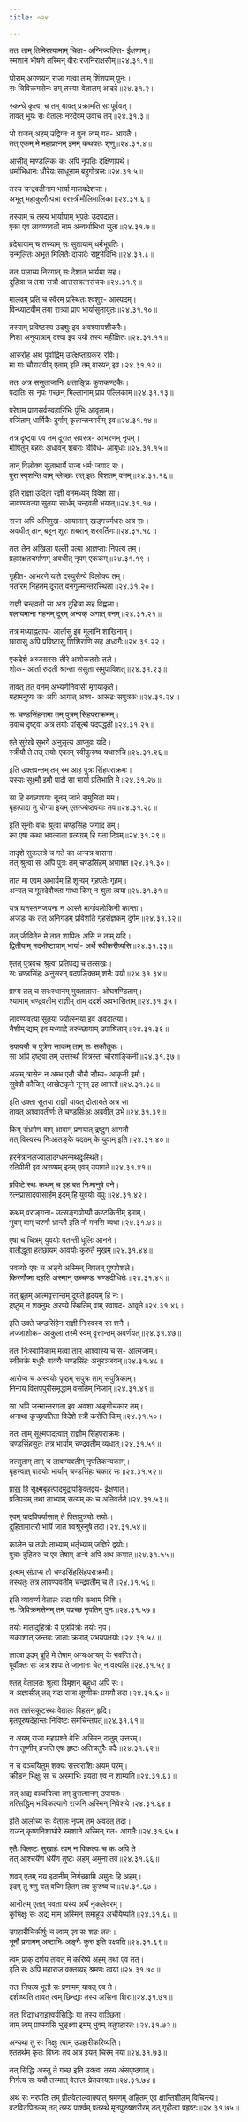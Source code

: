 ```yaml
---
title: ०२४

---
```

  
  
ततः ताम् तिमिरश्यामाम् चिता- अग्निज्वलित- ईक्षणाम्।  
स्मशाने भीषणे तस्मिन् वीरः रजनिराक्षसीम्॥२४.३१.१॥  
  
घोराम् अगणयन् राजा गत्वा ताम् शिंशपाम् पुनः।  
सः त्रिविक्रमसेनः तम् तस्याः वेतालम् आददे॥२४.३१.२॥  
  
स्कन्धे कृत्वा च तम् यावत् प्रक्रामति सः पूर्ववत्।  
तावत् भूयः सः वेतालः नरदेवम् उवाच तम्॥२४.३१.३॥  
  
भो राजन् अहम् उद्विग्नः न पुनः त्वम् गत- आगतैः।  
तत् एकम् मे महाप्रश्नम् इमम् कथयतः शृणु॥२४.३१.४॥  
  
आसीत् माण्डलिकः कः अपि नृपतिः दक्षिणापथे।  
धर्माभिधानः धौरेयः साधूनाम् बहुगोत्रजः॥२४.३१.५॥  
  
तस्य चन्द्रवतीनाम भार्या मालवदेशजा।  
अभूत् महाकुलौत्पन्ना वरस्त्रीमौलिमालिका॥२४.३१.६॥  
  
तस्याम् च तस्य भार्यायाम् भूपतेः उदपद्यत।  
एका एव लावण्यवती नाम अन्वर्थाभिधा सुता॥२४.३१.७॥  
  
प्रदेयायाम् च तस्याम् सः सुतायाम् धर्मभूपतिः।  
उन्मूलितः अभूत् मिलितैः दायादैः राष्ट्रभेदिभिः॥२४.३१.८॥  
  
ततः पलाय्य निरगात् सः देशात् भार्यया सह।  
दुहित्रा च तया रात्रौ आत्तसत्रत्नसंचयः॥२४.३१.९॥  
  
मालवम् प्रति च स्वैरम् प्रस्थितः श्वशुर- आस्पदम्।  
विन्ध्याटवीम् तया रात्र्या प्राप भार्यासुतायुतः॥२४.३१.१०॥  
  
तस्याम् प्रविष्टस्य उदश्रुः इव अवश्यायशीकरैः।  
निशा अनुयात्राम् दत्त्वा इव ययौ तस्य महीक्षितः॥२४.३१.११॥  
  
आरुरोह अथ पूर्वाद्रिम् उत्क्षिप्ताग्रकरः रविः।  
मा गाः चौराटवीम् एताम् इति तम् वारयन् इव॥२४.३१.१२॥  
  
ततः अत्र ससुताजानिः क्षताङ्घ्रिः कुशकण्टकैः।  
पदातिः सः नृपः गच्छन् भिल्लानाम् प्राप पल्लिकाम्॥२४.३१.१३॥  
  
परेषाम् प्राणसर्वस्वहारिभिः पुंभिः आवृताम्।  
वर्जिताम् धार्मिकैः दुर्गाम् कृतान्तनगरीम् इव॥२४.३१.१४॥  
  
तत्र दृष्ट्वा एव तम् दूरात् सवस्त्र- आभरणम् नृपम्।  
मोषितुम् बहवः अधावन् शबराः विविध- आयुधाः॥२४.३१.१५॥  
  
तान् विलोक्य सुताभार्ये राजा धर्मः जगाद सः।  
पुरा स्पृशन्ति वाम् म्लेच्छाः तत् इतः विशतम् वनम्॥२४.३१.१६॥  
  
इति राज्ञा उदिता रज्ञी वनमध्यम् विवेश सा।  
लावण्यवत्या सुतया सार्धम् चन्द्रवती भयात्॥२४.३१.१७॥  
  
राजा अपि अभिमुख- आयातान् खड्गचर्मधरः अत्र सः।  
अवधीत् तान् बहून् शूरः शबरान् शरवर्तिणः॥२४.३१.१८॥  
  
ततः तेन अखिला पल्ली पत्या आज्ञप्ताः निपत्य तम्।  
प्रहारक्षतचर्माणम् अवधीत् नृपम् एककम्॥२४.३१.१९॥  
  
गृहीत- आभरणे याते दस्युसैन्ये विलोक्य तम्।  
भर्तारम् निहतम् दूरात् वनगुल्मान्तरस्थिता॥२४.३१.२०॥  
  
राज्ञी चन्द्रवती सा अत्र दुहित्रा सह विह्वला।  
पलायमाना गहनम् दूरम् अन्वक् अगात् वनम्॥२४.३१.२१॥  
  
तत्र मध्याह्नताप- आर्तासु इव मूलानि शाखिनाम्।  
छायासु अपि प्रविष्टासु शिशिराणि सह अध्वगैः॥२४.३१.२२॥  
  
एकदेशे अब्जसरसः तीरे अशोकतरोः तले।  
शोक- आर्ता रुदती श्रान्ता ससुता समुपाविशत्॥२४.३१.२३॥  
  
तावत् तत् वनम् अभ्यर्णनिवासी मृगयाकृते।  
महामनुष्यः कः अपि आगात् अश्व- आरूढः सपुत्रकः॥२४.३१.२४॥  
  
सः चण्डसिंहनामा तम् पुत्रम् सिंहपराक्रमम्।  
उवाच दृष्ट्वा अत्र तयोः पांसूत्थे पदपद्धती॥२४.३१.२५॥  
  
एते सुरेखे सुभगे अनुसृत्य आप्नुवः यदि।  
स्त्रीयौ ते तत् तयोः एकाम् स्वीकुरुष्व यथारुचि॥२४.३१.२६॥  
  
इति उक्तवन्तम् तम् स्म आह पुत्रः सिंहपराक्रमः।  
यस्याः सूक्ष्मौ इमौ पादौ सा भार्या प्रतिभाति मे॥२४.३१.२७॥  
  
सा हि स्वल्पवयाः नूनम् जाने समुचिता मम।  
बृहत्पादा तु योग्या इयम् एतत्ज्येष्ठवयाः तव॥२४.३१.२८॥  
  
इति सूनोः वचः श्रुत्वा चण्डसिंहः जगाद तम्।  
का एषा कथा भवत्माता प्रत्यग्रम् हि गता दिवम्॥२४.३१.२९॥  
  
तादृशे सुकलत्रे च गते का अन्यत्र वासना।  
तत् श्रुत्वा सः अपि पुत्रः तम् चण्डसिंहम् अभाषत॥२४.३१.३०॥  
  
तात मा एवम् अभार्यम् हि शून्यम् गृहपतेः गृहम्।  
अन्यत् च मूलदेवौक्ता गाथा किम् न श्रुता त्वया॥२४.३१.३१॥  
  
यत्र घनस्तनजघना न आस्ते मार्गावलोकिनी कान्ता।  
अजडः कः तत् अनिगडम् प्रविशति गृहसंज्ञकम् दुर्गम्॥२४.३१.३२॥  
  
तत् जीवितेन मे तात शापितः असि न ताम् यदि।  
द्वितीयाम् मदभीष्टायाम् भार्या- अर्थे स्वीकरीष्यसि॥२४.३१.३३॥  
  
एतत् पुत्रवचः श्रुत्वा प्रतिपद्य च तत्सखः।  
सः चण्डसिंहः अनुसरन् पदपङ्क्तिम् शनैः ययौ॥२४.३१.३४॥  
  
प्राप्य तत् च सरःस्थानम् मुक्तातारा- ओघमण्डिताम्।  
श्यामाम् चण्द्रवतीम् राज्ञीम् ताम् ददर्श अवभासिताम्॥२४.३१.३५॥  
  
लावण्यवत्या सुतया ज्योत्स्नया इव अवदातया।  
नैशीम् द्याम् इव मध्याह्ने तरुच्छायाम् उपाश्रिताम्॥२४.३१.३६॥  
  
उपाययौ च पुत्रेण साकम् ताम् सः सकौतुकः।  
सा अपि दृष्ट्वा तम् उत्तस्थौ वित्रस्ता चौरशङ्किनी॥२४.३१.३७॥  
  
अलम् त्रासेन न अम्भ एतौ चौरौ सौम्य- आकृती इमौ।  
सुवेषौ कौचित् आखेटकृते नूनम् इह आगतौ॥२४.३१.३८॥  
  
इति उक्ता सुतया राज्ञी यावत् दोलायते अत्र सा।  
तावत् अश्वावतीर्णः ते चण्डसिंःअः अब्रवीत् उभे॥२४.३१.३९॥  
  
किम् संभ्रमेण वाम् आवाम् प्रणयात् द्रष्टुम् आगतौ।  
तत् विस्वस्य निःआतङ्के वदतम् के युवाम् इति॥२४.३१.४०॥  
  
हरनेत्रानलज्वालादग्धमन्मथदुःस्थिते।  
रतिप्रीती इव अरण्यम् इदम् एवम् उपागते॥२४.३१.४१॥  
  
प्रविष्टे स्थः कथम् च इह बत निःमानुषे वने।  
रत्नप्रासादवासार्हम् इदम् हि युवयोः वपुः॥२४.३१.४२॥  
  
कथम् वराङ्गना- उत्सङ्गयोग्यौ कण्टकिनीम् इमाम्।  
भुवम् वाम् चरणौ भ्रान्तौ इति नौ मनसि व्यथा॥२४.३१.४३॥  
  
एषा च चित्रम् युवयोः पतन्ती धूलिः आनने।  
वातौद्धूता हतछायम् आवयोः कुरुते मुखम्॥२४.३१.४४॥  
  
भवत्योः एषः च अङ्गे अस्मिन् निपतन् पुष्पपेशले।  
किरणौष्मा दहति अस्मान् उच्चण्डः चण्डदीधितेः॥२४.३१.४५॥  
  
तत् ब्रूतम् आत्मवृत्तान्तम् दूयते हृदयम् हि नः।  
द्रष्टुम् न शक्नुमः अरण्ये स्थितिम् वाम् स्वापद- आवृते॥२४.३१.४६॥  
  
इति उक्ते चण्डसिंहेन राज्ञी निःस्वस्य सा शनैः।  
लज्जाशोक- आकुला तस्मै स्वम् वृत्तान्तम् अवर्णयत्॥२४.३१.४७॥  
  
ततः निःस्वामिकाम् मत्वा ताम् आश्वास्य च स- आत्मजाम्।  
स्वीचक्रे मधुरैः वाक्यैः चण्डसिंहः अनुरञ्जयन्॥२४.३१.४८॥  
  
आरोप्य च अस्वयोः पृष्ठम् सपुत्रः ताम् सपुत्रिकाम्।  
निनाय वित्तपपुरीसमृद्धाम् वसतिम् निजाम्॥२४.३१.४९॥  
  
सा अपि जन्मान्तरगता इव अवशा अङ्गीचकार तम्।  
अनाथा कृच्छ्रपतिता विदेशे स्त्री करोति किम्॥२४.३१.५०॥  
  
ततः ताम् सूक्ष्मपादत्वात् राज्ञीम् सिंहपराक्रमः।  
चण्डसिंहसुतः तत्र भार्याम् चण्द्रवतीम् व्यधात्॥२४.३१.५१॥  
  
तत्सुताम् ताम् च लावण्यवतीम् नृपतिकन्यकाम्।  
बृहत्त्वात् पादयोः भार्याम् चण्डसिंहः चकार सः॥२४.३१.५२॥  
  
प्राख़् हि सूक्ष्मबृहत्पादमुद्रापङ्क्तिद्वय- ईक्षणात्।  
प्रतिपन्नम् तथा ताभ्याम् सत्यम् कः च अतिवर्तते॥२४.३१.५३॥  
  
एवम् पादविपर्यासात् ते पितापुत्रयोः तयोः।  
दुहितामातरौ भार्ये जाते श्वश्रूस्नुषे तदा॥२४.३१.५४॥  
  
कालेन च तयोः ताभ्याम् भर्तृभ्याम् जज्ञिरे द्वयोः।  
पुत्राः दुहितरः च एव तेषाम् अन्ये अपि अथ क्रमात्॥२४.३१.५५॥  
  
इत्थम् संप्राप्य तौ चण्डसिंहसिंहपराक्रमौ।  
तस्थतुः तत्र लावण्यवतीम् चन्द्रवतीम् च ते॥२४.३१.५६॥  
  
इति व्यावर्ण्य वेतालः तदा पथि कथाम् निशि।  
सः त्रिविक्रमसेनम् तम् पप्रच्छ नृपतिम् पुनः॥२४.३१.५७॥  
  
तयोः मातादुहित्रोः ये पुत्रपित्रोः तयोः नृप।  
सकाशात् जन्तवः जाताः क्रमात् उभयपक्षयोः॥२४.३१.५८॥  
  
ज्ञात्वा इदम् ब्रूहि मे तेषाम् अन्यःअन्यम् के भवन्ति ते।  
पूर्वौक्तः सः अत्र शापः ते जानानः चेत् न वक्ष्यसि॥२४.३१.५९॥  
  
एतत् वेतालतः श्रुत्वा विमृशन् बहुधा अपि सः।  
न अज्ञासीत् तत् यदा राजा तूष्णीकः प्रययौ तदा॥२४.३१.६०॥  
  
ततः ततंसकूटस्थः वेतालः विहसन् हृदि।  
मृतपूरुषदेहान्तः निविष्टः समचिन्तयत्॥२४.३१.६१॥  
  
न अयम् राजा महाप्रश्ने वेत्ति अस्मिन् दातुम् उत्तरम्।  
तेन तूष्णीम् व्रजति एषः हृष्टः अतिचतुरैः पदैः॥२४.३१.६२॥  
  
न च वञ्चयितुम् शक्यः सत्त्वराशिः अयम् परम्।  
क्रीडन् भिक्षुः सः च अस्माभिः इयता एव न शाम्यति॥२४.३१.६३॥  
  
तत् अद्य वञ्चयित्वा तम् दुरात्मानम् उपायतः।  
तत्सिद्धिम् भाविकल्याणे राजनि अस्मिन् निवेशये॥२४.३१.६४॥  
  
इति आलोच्य सः वेतालः नृपम् तम् अवदत् तदा।  
राजन् कृष्णनिशाघोरे स्मशाने अस्मिन् गत- आगतैः॥२४.३१.६५॥  
  
एतैः क्लिष्टः सुखार्हः त्वम् न विकल्पः च कः अपि ते।  
तत् आश्चर्येण धैर्येण तुष्टः अहम् अमुना तव॥२४.३१.६६॥  
  
शवम् एतम् नय इदानीम् निर्गच्छामि अमुतः हि अहम्।  
इदम् तु श्र्णु यत् वच्मि हितम् तव कुरुष्व च॥२४.३१.६७॥  
  
आनीतम् एतत् भवता यस्य अर्थे नृकलेवरम्।  
कुभिक्षुः सः अद्य माम् अस्मिन् समाहूय अर्चयिष्यति॥२४.३१.६८॥  
  
उपहारीचिकीर्षुः च त्वाम् एव सः शठः ततः।  
भूमौ प्रणामम् अष्टाभिः अङ्गैः कुरु इति वक्ष्यति॥२४.३१.६९॥  
  
त्वम् प्राक् दर्शय तावत् मे करिष्ये अहम् तथा एव तत्।  
इति सः अपि महाराज वक्तव्यह् श्रमणः त्वया॥२४.३१.७०॥  
  
ततः निपत्य भूतौ सः प्रणामम् यावत् एव ते।  
दर्शय्ष्यति तावत् त्वम् छिन्द्याः तस्य असिना शिरः॥२४.३१.७१॥  
  
ततः विद्याधराइश्वर्यसिद्धिः या तस्य वाञ्छिता।  
ताम् त्वम् प्राप्स्यसि भुङ्क्ष्वा इमम् भुवम् ततुपहारतः॥२४.३१.७२॥  
  
अन्यथा तु सः भिक्षुः त्वाम् उपहारीकरिष्यति।  
एततर्थम् कृतः विघ्नः तव अत्र इयत् चिरम् मया॥२४.३१.७३॥  
  
तत् सिद्धिः अस्तु ते गच्छ इति उक्त्वा तस्य अंसपृष्ठगात्।  
निर्गत्य सः ययौ तस्मात् वेतालः प्रेतकायतः॥२४.३१.७४॥  
  
अथ सः नरपतिः तम् प्रीतवेतालवाक्यात् श्रमणम् अहितम् एव क्षान्तिशीलम् विचिन्त्य।  
वटविटपितलम् तत् तस्य पार्श्वम् प्रतस्थे मृतपुरुषशरीरम् तत् गृहीत्वा प्रहृष्टः॥२४.३१.७५॥